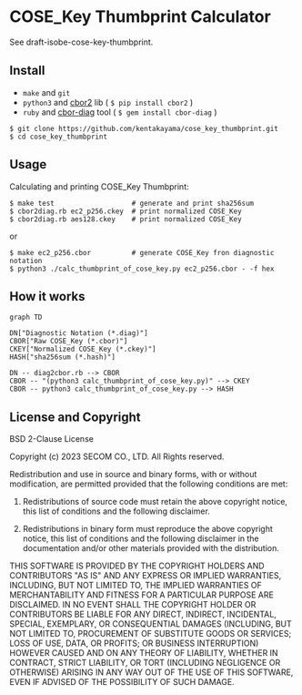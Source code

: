 # COSE_Key Thumbprint Calculator
See draft-isobe-cose-key-thumbprint.

## Install
- `make` and `git`
- `python3` and [cbor2](https://pypi.org/project/cbor2/) lib ( `$ pip install cbor2` )
- `ruby` and [cbor-diag](https://rubygems.org/gems/cbor-diag/) tool ( `$ gem install cbor-diag` )

```
$ git clone https://github.com/kentakayama/cose_key_thumbprint.git
$ cd cose_key_thumbprint
```

## Usage
Calculating and printing COSE_Key Thumbprint:
```
$ make test                   # generate and print sha256sum
$ cbor2diag.rb ec2_p256.ckey  # print normalized COSE_Key
$ cbor2diag.rb aes128.ckey    # print normalized COSE_Key
```
or
```
$ make ec2_p256.cbor          # generate COSE_Key fron diagnostic notation
$ python3 ./calc_thumbprint_of_cose_key.py ec2_p256.cbor - -f hex
```

## How it works
```mermaid
graph TD

DN["Diagnostic Notation (*.diag)"]
CBOR["Raw COSE_Key (*.cbor)"]
CKEY["Normalized COSE_Key (*.ckey)"]
HASH["sha256sum (*.hash)"]

DN -- diag2cbor.rb --> CBOR
CBOR -- "(python3 calc_thumbprint_of_cose_key.py)" --> CKEY
CBOR -- python3 calc_thumbprint_of_cose_key.py --> HASH
```

## License and Copyright
BSD 2-Clause License

Copyright (c) 2023 SECOM CO., LTD. All Rights reserved.

Redistribution and use in source and binary forms, with or without
modification, are permitted provided that the following conditions are met:

1. Redistributions of source code must retain the above copyright notice, this
   list of conditions and the following disclaimer.

2. Redistributions in binary form must reproduce the above copyright notice,
   this list of conditions and the following disclaimer in the documentation
   and/or other materials provided with the distribution.

THIS SOFTWARE IS PROVIDED BY THE COPYRIGHT HOLDERS AND CONTRIBUTORS "AS IS"
AND ANY EXPRESS OR IMPLIED WARRANTIES, INCLUDING, BUT NOT LIMITED TO, THE
IMPLIED WARRANTIES OF MERCHANTABILITY AND FITNESS FOR A PARTICULAR PURPOSE ARE
DISCLAIMED. IN NO EVENT SHALL THE COPYRIGHT HOLDER OR CONTRIBUTORS BE LIABLE
FOR ANY DIRECT, INDIRECT, INCIDENTAL, SPECIAL, EXEMPLARY, OR CONSEQUENTIAL
DAMAGES (INCLUDING, BUT NOT LIMITED TO, PROCUREMENT OF SUBSTITUTE GOODS OR
SERVICES; LOSS OF USE, DATA, OR PROFITS; OR BUSINESS INTERRUPTION) HOWEVER
CAUSED AND ON ANY THEORY OF LIABILITY, WHETHER IN CONTRACT, STRICT LIABILITY,
OR TORT (INCLUDING NEGLIGENCE OR OTHERWISE) ARISING IN ANY WAY OUT OF THE USE
OF THIS SOFTWARE, EVEN IF ADVISED OF THE POSSIBILITY OF SUCH DAMAGE.
